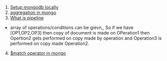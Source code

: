 1. [Setup mongodb locally](https://www.prisma.io/dataguide/mongodb/setting-up-a-local-mongodb-database)
2. [aggregation in mongo]()
3. [What is pipeline]()
- array of operations/conditions can be gievn,, So if we have [OP1,OP2,OP3] then copy of document is made on OPeration1 then Opertion2 gets performed on copy made by operation and Operation3 is performed on copy made Operation2.
4. [$match operator in mongo]()